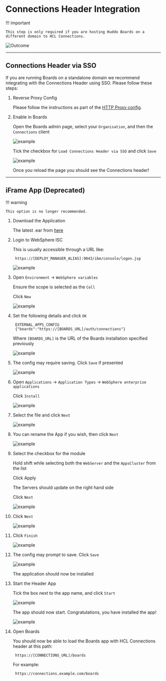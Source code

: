 # Connections Header Integration

!!! important

    This step is only required if you are hosting Huddo Boards on a different domain to HCL Connections.

![Outcome](/assets/connections/header.png)

---

## Connections Header via SSO

If you are running Boards on a standalone domain we recommend integrating with the Connections Header using SSO. Please follow these steps:

1. Reverse Proxy Config

    Please follow the instructions as part of the [HTTP Proxy config](/boards/connections/httpd/#connections-sso-header-config).

1. Enable in Boards

    Open the Boards admin page, select your `Organisation`, and then the `Connections` client

    ![example](/assets/connections/admin-client.png)

    Tick the checkbox for `Load Connections Header via SSO` and click `Save`

    ![example](/assets/connections/header-sso.png)

    Once you reload the page you should see the Connections header!

---

## iFrame App (Deprecated)

!!! warning
    
    This option is no longer recommended.

1. Download the Application

    The latest .ear from [here](/assets/connections/kudos-boards-frame.ear)

1. Login to WebSphere ISC

    This is usually accessible through a URL like:

        https://[DEPLOY_MANAGER_ALIAS]:9043/ibm/console/logon.jsp

    ![example](/assets/connections/isc.png)

1. Open `Environment` -> `WebSphere variables`

    Ensure the scope is selected as the `Cell`

    Click `New`

    ![example](/assets/connections/header/env1.png)


1. Set the following details and click `OK`

        EXTERNAL_APPS_CONFIG
        {"boards":"https://[BOARDS_URL]/auth/connections"}

    Where `[BOARDS_URL]` is the URL of the Boards installation specified previously

    ![example](/assets/connections/header/env-on-prem.png)

1. The config may require saving. Click `Save` if presented

    ![example](/assets/connections/isc-sync.png)

1. Open `Applications` -> `Application Types` -> `WebSphere enterprise applications`

    Click `Install`

    ![example](/assets/connections/header/app1.png)

1. Select the file and click `Next`

    ![example](/assets/connections/header/app2.png)

1. You can rename the App if you wish, then click `Next`

    ![example](/assets/connections/header/app4.png)

1. Select the checkbox for the module

    Hold shift while selecting both the `WebServer` and the `AppsCluster` from the list

    Click Apply

    The Servers should update on the right hand side

    Click `Next`

    ![example](/assets/connections/header/app5.png)

1. Click `Next`

    ![example](/assets/connections/header/app6.png)

1. Click `Finish`

    ![example](/assets/connections/header/app7.png)

1. The config may prompt to save. Click `Save`

    ![example](/assets/connections/header/app8.png)

    The application should now be installed

1. Start the Header App

    Tick the box next to the app name, and click `Start`

    ![example](/assets/connections/header/app9.png)

    The app should now start. Congratulations, you have installed the app!

    ![example](/assets/connections/header/app10.png)

1. Open Boards

    You should now be able to load the Boards app with HCL Connections header at this path:

        https://[CONNECTIONS_URL]/boards

    For example:

        https://connections.example.com/boards
